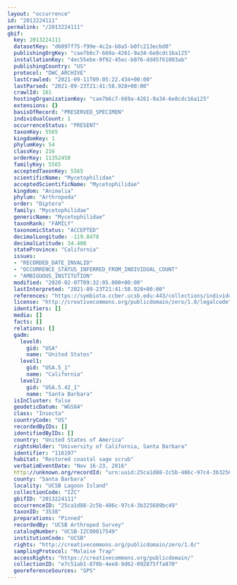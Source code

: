 ```yaml
---
layout: "occurrence"
id: "2013224111"
permalink: "/2013224111"
gbif:
  key: 2013224111
  datasetKey: "d6097f75-f99e-4c2a-b8a5-b0fc213ecbd0"
  publishingOrgKey: "cae7b6c7-669a-4261-9a34-6e8cdc16a125"
  installationKey: "4ec55ebe-9f92-45ec-b076-dd45f61003ab"
  publishingCountry: "US"
  protocol: "DWC_ARCHIVE"
  lastCrawled: "2021-09-11T09:05:22.434+00:00"
  lastParsed: "2021-09-23T21:41:58.928+00:00"
  crawlId: 161
  hostingOrganizationKey: "cae7b6c7-669a-4261-9a34-6e8cdc16a125"
  extensions: {}
  basisOfRecord: "PRESERVED_SPECIMEN"
  individualCount: 1
  occurrenceStatus: "PRESENT"
  taxonKey: 5565
  kingdomKey: 1
  phylumKey: 54
  classKey: 216
  orderKey: 11352458
  familyKey: 5565
  acceptedTaxonKey: 5565
  scientificName: "Mycetophilidae"
  acceptedScientificName: "Mycetophilidae"
  kingdom: "Animalia"
  phylum: "Arthropoda"
  order: "Diptera"
  family: "Mycetophilidae"
  genericName: "Mycetophilidae"
  taxonRank: "FAMILY"
  taxonomicStatus: "ACCEPTED"
  decimalLongitude: -119.8478
  decimalLatitude: 34.408
  stateProvince: "California"
  issues:
  - "RECORDED_DATE_INVALID"
  - "OCCURRENCE_STATUS_INFERRED_FROM_INDIVIDUAL_COUNT"
  - "AMBIGUOUS_INSTITUTION"
  modified: "2020-02-07T09:32:05.000+00:00"
  lastInterpreted: "2021-09-23T21:41:58.928+00:00"
  references: "https://symbiota.ccber.ucsb.edu:443/collections/individual/index.php?occid=116197"
  license: "http://creativecommons.org/publicdomain/zero/1.0/legalcode"
  identifiers: []
  media: []
  facts: []
  relations: []
  gadm:
    level0:
      gid: "USA"
      name: "United States"
    level1:
      gid: "USA.5_1"
      name: "California"
    level2:
      gid: "USA.5.42_1"
      name: "Santa Barbara"
  isInCluster: false
  geodeticDatum: "WGS84"
  class: "Insecta"
  countryCode: "US"
  recordedByIDs: []
  identifiedByIDs: []
  country: "United States of America"
  rightsHolder: "University of California, Santa Barbara"
  identifier: "116197"
  habitat: "Restored coastal sage scrub"
  verbatimEventDate: "Nov 16-23, 2016"
  http://unknown.org/recordId: "urn:uuid:25ca1d88-2c5b-486c-97c4-3b325689bc49"
  county: "Santa Barbara"
  locality: "UCSB Lagoon Island"
  collectionCode: "IZC"
  gbifID: "2013224111"
  occurrenceID: "25ca1d88-2c5b-486c-97c4-3b325689bc49"
  taxonID: "3538"
  preparations: "Pinned"
  recordedBy: "UCSB Arthropod Survey"
  catalogNumber: "UCSB-IZC00017549"
  institutionCode: "UCSB"
  rights: "http://creativecommons.org/publicdomain/zero/1.0/"
  samplingProtocol: "Malaise Trap"
  accessRights: "https://creativecommons.org/publicdomain/"
  collectionID: "e7c51ab1-870b-4ee8-9d62-092875ffa870"
  georeferenceSources: "GPS"
---
```

